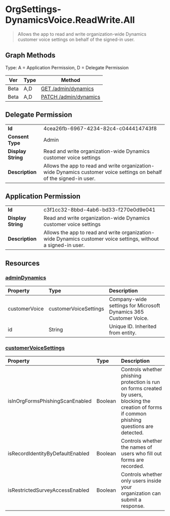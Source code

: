 # OrgSettings-DynamicsVoice.ReadWrite.All

> Allows the app to read and write organization-wide Dynamics customer voice settings on behalf of the signed-in user.
## Graph Methods

Type: A = Application Permission, D = Delegate Permission

|Ver|Type|Method|
|-------|----|------|
|Beta|A,D|[GET /admin/dynamics](https://docs.microsoft.com/graph/api/admindynamics-get?view=graph-rest-beta&tabs=http)|
|Beta|A,D|[PATCH /admin/dynamics](https://docs.microsoft.com/graph/api/admindynamics-update?view=graph-rest-beta&tabs=http)|
## Delegate Permission
|||
|-|-|
|**Id**|4cea26fb-6967-4234-82c4-c044414743f8|
|**Consent Type**|Admin|
|**Display String**|Read and write organization-wide Dynamics customer voice settings|
|**Description**|Allows the app to read and write organization-wide Dynamics customer voice settings on behalf of the signed-in user.|
## Application Permission
|||
|-|-|
|**Id**|c3f1cc32-8bbd-4ab6-bd33-f270e0d9e041|
|**Display String**|Read and write organization-wide Dynamics customer voice settings|
|**Description**|Allows the app to read and write organization-wide Dynamics customer voice settings, without a signed-in user.|
## Resources
### [adminDynamics ](https://docs.microsoft.com/graph/api/resources/admindynamics?view=graph-rest-1.0&tabs=http)
|Property|Type|Description|
|:---|:---|:---|
|customerVoice|customerVoiceSettings|Company-wide settings for Microsoft Dynamics 365 Customer Voice.|
|id|String|Unique ID. Inherited from entity.|
### [customerVoiceSettings ](https://docs.microsoft.com/graph/api/resources/customervoicesettings?view=graph-rest-1.0&tabs=http)
|Property|Type|Description|
|:---|:---|:---|
|isInOrgFormsPhishingScanEnabled|Boolean|Controls whether phishing protection is run on forms created by users, blocking the creation of forms if common phishing questions are detected.|
|isRecordIdentityByDefaultEnabled|Boolean|Controls whether the names of users who fill out forms are recorded.|
|isRestrictedSurveyAccessEnabled|Boolean|Controls whether only users inside your organization can submit a response.|
